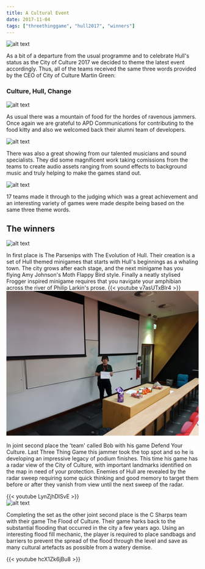 ```yaml
---
title: A Cultural Event
date: 2017-11-04
tags: ["threethinggame", "hull2017", "winners"]
---
```

![alt text](/img/171104event/prizes.jpg "A grand prize?")

As a bit of a departure from the usual programme and to celebrate Hull's status as the City of Culture 2017 we decided to theme the latest event accordingly. Thus, all of the teams received the same three words provided by the CEO of City of Culture Martin Green:  
### Culture, Hull, Change

<!--more-->

![alt text](/img/171104event/food.jpg "Look at all that food!")

As usual there was a mountain of food for the hordes of ravenous jammers. Once again we are grateful to APD Communications for contributing to the food kitty and also we welcomed back their alumni team of developers.

![alt text](/img/171104event/queue.jpg "The smell of pizza has attracted a small crowd")

There was also a great showing from our talented musicians and sound specialists. They did some magnificent work taking comissions from the teams to create audio assets ranging from sound effects to background music and truly helping to make the games stand out.

![alt text](/img/171104event/finale.jpg "The grand finale")

17 teams made it through to the judging which was a great achievement and an interesting variety of games were made despite being based on the same three theme words.

## The winners

![alt text](/img/171104event/parsenips.jpg "First place")

In first place is The Parsenips with The Evolution of Hull. Their creation is a set of Hull themed minigames that starts with Hull's beginnings as a whaling town. The city grows after each stage, and the next minigame has you flying Amy Johnson's Moth Flappy Bird style. Finally a neatly stylised Frogger inspired minigame requires that you navigate your amphibian across the river of Philip Larkin's prose.
{{< youtube v7asUTxBlr4 >}}
<br/>
![alt text](/img/171104event/bob.jpg "Joint second place")

In joint second place the 'team' called Bob with his game Defend Your Culture. Last Three Thing Game this jammer took the top spot and so he is developing an impressive legacy of podium finishes. This time his game has a radar view of the City of Culture, with important landmarks identified on the map in need of your protection. Enemies of Hull are revealed by the radar sweep requiring some quick thinking and good memory to target them before or after they vanish from view until the next sweep of the radar.

{{< youtube LynZjhDlSvE >}}
<br />
![alt text](/img/171104event/csharps.jpg "Joint second place")

Completing the set as the other joint second place is the C Sharps team with their game The Flood of Culture. Their game harks back to the substantial flooding that occurred in the city a few years ago. Using an interesting flood fill mechanic, the player is required to place sandbags and barriers to prevent the spread of the flood through the level and save as many cultural artefacts as possible from a watery demise. 

{{< youtube hcX1Zk6jBu8 >}}
<br/>